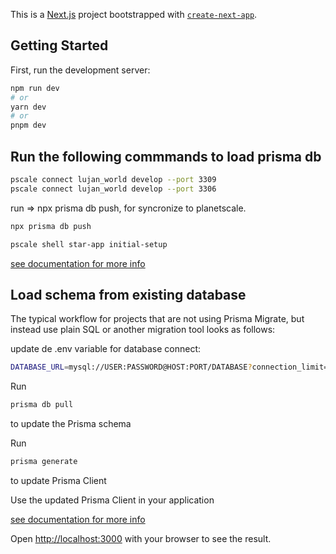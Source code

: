 This is a [Next.js](https://nextjs.org/) project bootstrapped with [`create-next-app`](https://github.com/vercel/next.js/tree/canary/packages/create-next-app).

## Getting Started

First, run the development server:

```bash
npm run dev
# or
yarn dev
# or
pnpm dev
```

## Run the following commmands to load prisma db

```bash
pscale connect lujan_world develop --port 3309
pscale connect lujan_world develop --port 3306
```

run => npx prisma db push, for syncronize to planetscale.

```bash
npx prisma db push
```

```bash
pscale shell star-app initial-setup
```

[see documentation for more info](https://planetscale.com/docs/prisma/prisma-quickstart)

## Load schema from existing database

The typical workflow for projects that are not using Prisma Migrate, but instead use plain SQL or another migration tool looks as follows:

update de .env variable for database connect:

```bash
DATABASE_URL=mysql://USER:PASSWORD@HOST:PORT/DATABASE?connection_limit=5&socket_timeout=3
```

Run

```bash
prisma db pull
```

to update the Prisma schema

Run

```bash
prisma generate
```

to update Prisma Client

Use the updated Prisma Client in your application

[see documentation for more info](https://www.prisma.io/docs/concepts/components/introspection#the-prisma-db-pull-command)

Open [http://localhost:3000](http://localhost:3000) with your browser to see the result.
